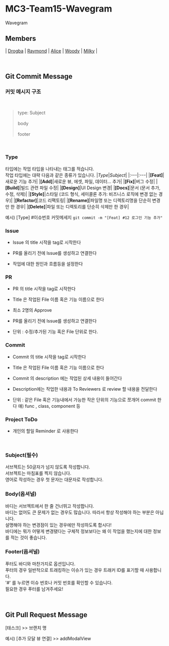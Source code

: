 # MC3-Team15-Wavegram
Wavegram

## Members
<!-- |Drogba|Raymond|Alice|
|:---|:---|:---| -->
| [Drogba](https://github.com/iDrogba) | [Raymond](https://wwww.github.com/garlicvread) | [Alice](https://github.com/ejalice) | [Woody](https://github.com/insub4067) | [Milky](https://github.com/Hyogyong) |

<br>

## Git Commit Message
### 커밋 메시지 구조

<br>

> type: Subject<br><br>
> body<br><br>
> footer

<br>

### Type
타입에는 작업 타입을 나타내는 태그를 적습니다.<br>
작업 타입에는 대략 다음과 같은 종류가 있습니다.
|*Type*|*Subject*|
|:---|:---|
|**[Feat]**|새로운 기능 추가|
|**[Add]**|새로운 뷰, 에셋, 파일, 데이터... 추가|
|**[Fix]**|버그 수정|
|**[Build]**|빌드 관련 파일 수정|
|**[Design]**|UI Design 변경|
|**[Docs]**|문서 (문서 추가, 수정, 삭제)|
|**[Style]**|스타일 (코드 형식, 세미콜론 추가: 비즈니스 로직에 변경 없는 경우)|
|**[Refactor]**|코드 리팩토링|
|**[Rename]**|파일명 또는 디렉토리명을 단순히 변경만 한 경우|
|**[Delete]**|파일 또는 디렉토리를 단순히 삭제만 한 경우|

예시) [Type] #이슈번호 커밋메세지 `git commit -m "[Feat] #12 로그인 기능 추가"`

### Issue

- Issue 의 title 시작을 tag로 시작한다

- PR를 올리기 전에 Issue를 생성하고 연결한다

- 작업에 대한 원인과 흐름등을 설정한다

### PR

- PR 의 title 시작을 tag로 시작한다

- Title 은 작업된 File 이름 혹은 기능 이름으로 한다

- 최소 2명의 Approve

- PR를 올리기 전에 Issue를 생성하고 연결한다

- 단위 : 수정/추가된 기능 혹은 File 단위로 한다.

### Commit

- Commit 의 title 시작을 tag로 시작한다

- Title 은 작업된 File 이름 혹은 기능 이름으로 한다

- Commit 의 description 에는 작업된 상세 내용이 들어간다

- Description에는 작업한 내용과 To Reviewers 로 review 할 내용을 전달한다

- 단위 : 같은 File 혹은 기능내에서 가능한 작은 단위의 기능으로 쪼개어 commit 한다 얘) func , class, component 등

### Project ToDo

- 개인의 할일 Reminder 로 사용한다

<br>

### Subject(필수)
서브젝트는 50글자가 넘지 않도록 작성합니다.<br>
서브젝트는 마침표를 찍지 않습니다.<br>
영어로 작성하는 경우 첫 문자는 대문자로 작성합니다.<br>

### Body(옵셔널)
바디는 서브젝트에서 한 줄 건너뛰고 작성합니다.<br>
바디는 없어도 큰 문제가 없는 경우도 많습니다. 따라서 항상 작성해야 하는 부분은 아닙니다.<br>
설명해야 하는 변경점이 있는 경우에만 작성하도록 합시다!<br>
바디에는 뭐가 어떻게 변경됐다는 구체적 정보보다는 왜 이 작업을 했는지에 대한 정보를 적는 것이 좋습니다.<br>

### Footer(옵셔널)
푸터도 바디와 마찬가지로 옵션입니다.<br>
푸터의 경우 일반적으로 트래킹하는 이슈가 있는 경우 트래커 ID를 표기할 때 사용합니다.<br>
'#' 를 누르면 이슈 번호나 커밋 번호를 확인할 수 있습니다.<br>
필요한 경우 푸터를 남겨주세요!

<br>

## Git Pull Request Message
[태스크] >> 브랜치 명

예시) [추가 모달 뷰 연결] >> addModalView

<br>
